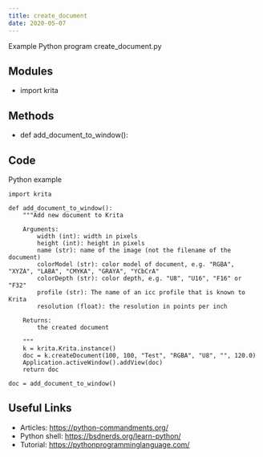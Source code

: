 ```yaml
---
title: create_document
date: 2020-05-07
---
```

Example Python program create_document.py

## Modules

* import krita

## Methods

* def add_document_to_window():

## Code

Python example

    import krita
    
    def add_document_to_window():
        """Add new document to Krita
    
        Arguments:
            width (int): width in pixels
            height (int): height in pixels
            name (str): name of the image (not the filename of the document)
            colorModel (str): color model of document, e.g. "RGBA", "XYZA", "LABA", "CMYKA", "GRAYA", "YCbCrA"
            colorDepth (str): color depth, e.g. "U8", "U16", "F16" or "F32"
            profile (str): The name of an icc profile that is known to Krita
            resolution (float): the resolution in points per inch
            
        Returns:
            the created document
        
        """
        k = krita.Krita.instance()
        doc = k.createDocument(100, 100, "Test", "RGBA", "U8", "", 120.0)
        Application.activeWindow().addView(doc)
        return doc
        
    doc = add_document_to_window()
    
    

## Useful Links

- Articles: https://python-commandments.org/
- Python shell: https://bsdnerds.org/learn-python/
- Tutorial: https://pythonprogramminglanguage.com/
